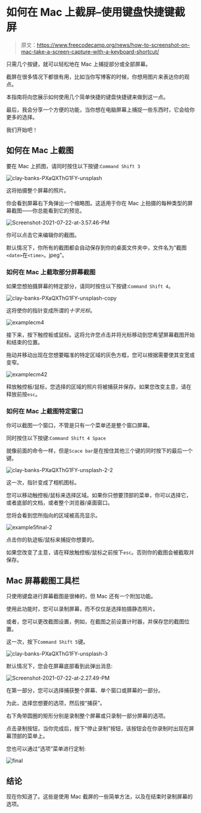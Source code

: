 # 如何在 Mac 上截屏–使用键盘快捷键截屏

> 原文：<https://www.freecodecamp.org/news/how-to-screenshot-on-mac-take-a-screen-capture-with-a-keyboard-shortcut/>

只需几个按键，就可以轻松地在 Mac 上捕捉部分或全部屏幕。

截屏在很多情况下都很有用，比如当你写博客的时候，你想用图片来表达你的观点。

本指南将向您展示如何使用几个简单快捷的键盘快捷键来做到这一点。

最后，我会分享一个方便的功能，当你想在电脑屏幕上捕捉一些东西时，它会给你更多的选择。

我们开始吧！

## 如何在 Mac 上截图

要在 Mac 上抓图，请同时按住以下按键:`Command Shift 3`

![clay-banks-PXaQXThG1FY-unsplash](img/f9c8ab046230a0e140033d5002147568.png)

这将拍摄整个屏幕的照片。

你会看到屏幕右下角弹出一个缩略图。这适用于你在 Mac 上拍摄的每种类型的屏幕截图——你总能看到它的预览。

![Screenshot-2021-07-22-at-3.57.46-PM](img/42a08f9ff7243d05cd3b3e3237d16519.png)

你可以点击它来编辑你的截图。

默认情况下，你所有的截图都会自动保存到你的桌面文件夹中，文件名为“截图`<date>`在`<time>`。jpeg”。

### 如何在 Mac 上截取部分屏幕截图

如果您想拍摄屏幕的特定部分，请同时按住以下按键:`Command Shift 4`。

![clay-banks-PXaQXThG1FY-unsplash-copy](img/dc46bff1521e66419d14e645a74d7b2b.png)

这将使你的指针变成所谓的*十字光标*。

![examplecm4](img/6b5059a2beb1557f39eb561869a261f3.png)

接下来，按下触控板或鼠标。这将允许您点击并将光标移动到您希望屏幕截图开始和结束的位置。

拖动并移动出现在您想要瞄准的特定区域的灰色方框，您可以根据需要使其变宽或变窄。

![examplecm42](img/825bf206c8542e67314f7f1a89123088.png)

释放触控板/鼠标，您选择的区域的照片将被捕获并保存。如果您改变主意，请在释放前按`esc`。

### 如何在 Mac 上截图特定窗口

你可以截图一个窗口，不管是只有一个菜单还是整个窗口屏幕。

同时按住以下按键:`Command Shift 4 Space`

就像前面的命令一样，但是`Scace bar`是在按住其他三个键的同时按下的最后一个键。

![clay-banks-PXaQXThG1FY-unsplash-2-2](img/2a9f4ad95f8e5e591254a3d6f219b714.png)

这一次，指针变成了相机图标。

您可以移动触控板/鼠标来选择区域。如果你只想要顶部的菜单，你可以选择它，或者底部的文档，或者整个浏览器/桌面窗口。

您将会看到您所指向的区域被高亮显示。

![example5final-2](img/81ff00c3b7694f8e3e047365adfce00f.png)

点击你的轨迹板/鼠标来捕捉你想要的。

如果您改变了主意，请在释放触控板/鼠标之前按下`esc`。否则你的截图会被截取并保存。

## Mac 屏幕截图工具栏

只使用键盘进行屏幕截图是很棒的，但 Mac 还有一个附加功能。

使用此功能时，您可以录制屏幕，而不仅仅是选择拍摄静态照片。

或者，您可以更改截图设置，例如，在截图之前设置计时器，并保存您的截图位置。

这一次，按下`Command Shift 5`键。

![clay-banks-PXaQXThG1FY-unsplash-3](img/79b67e083d556858bd89cd0f3635cbf7.png)

默认情况下，您会在屏幕底部看到此弹出消息:

![Screenshot-2021-07-22-at-2.27.49-PM](img/f37b80d3c067d5e84d7cb9f8664b4a59.png)

在第一部分，您可以选择捕获整个屏幕、单个窗口或屏幕的一部分。

为此，选择您想要的选项，然后按“捕获”。

右下角带圆圈的矩形分别是录制整个屏幕或只录制一部分屏幕的选项。

点击录制按钮，当你完成后，按下“停止录制”按钮，该按钮会在你录制时出现在屏幕顶部的菜单上。

您也可以通过“选项”菜单进行定制:

![final](img/67e1d1b320694cb3b539f18c8f65a9a0.png)

## 结论

现在你知道了。这些是使用 Mac 截屏的一些简单方法，以及在结束时录制屏幕的选项。